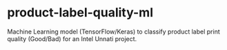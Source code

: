 # product-label-quality-ml
Machine Learning model (TensorFlow/Keras) to classify product label print quality (Good/Bad) for an Intel Unnati project.
